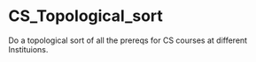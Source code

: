 # CS_Topological_sort
Do a topological sort of all the prereqs for CS courses at different Instituions.